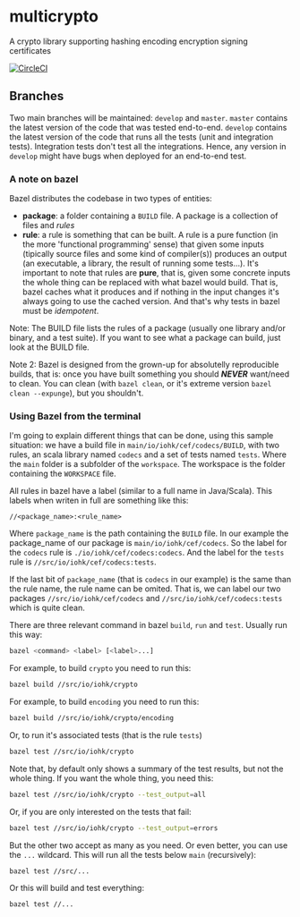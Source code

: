 # multicrypto

A crypto library supporting hashing encoding encryption signing certificates

[![CircleCI](https://circleci.com/gh/input-output-hk/multicrypto/tree/develop.svg?style=svg&circle-token=60423cec170418ca3428b24dbe945bb05cb4be99)](https://circleci.com/gh/input-output-hk/multicrypto/tree/develop)

## Branches

Two main branches will be maintained: `develop` and `master`. `master` contains the latest version of the code that was tested end-to-end. `develop` contains the latest version of the code that runs all the tests (unit and integration tests). Integration tests don't test all the integrations. Hence, any version in `develop` might have bugs when deployed for an end-to-end test.


### A note on bazel

Bazel distributes the codebase in two types of entities:
 - **package**: a folder containing a `BUILD` file. A package is a collection of files and *rules*
 - **rule**: a rule is something that can be built. A rule is a pure function (in the more 'functional programming' sense) that given some inputs (tipically source files and some kind of compiler(s)) produces an output (an executable, a library, the result of running some tests...). It's important to note that rules are **pure**, that is, given some concrete inputs the whole thing can be replaced with what bazel would build. That is, bazel caches what it produces and if nothing in the input changes it's always going to use the cached version. And that's why tests in bazel must be _idempotent_.

Note: The BUILD file lists the rules of a package (usually one library and/or binary, and a test suite). If you want to see what a package can build, just look at the BUILD file.

Note 2: Bazel is designed from the grown-up for absolutelly reproducible builds, that is: once you have built something you should **_NEVER_** want/need to clean. You can clean (with `bazel clean`, or it's extreme version `bazel clean --expunge`), but you shouldn't.

### Using Bazel from the terminal

I'm going to explain different things that can be done, using this sample situation: we have a build file in `main/io/iohk/cef/codecs/BUILD`, with two rules, an scala library named `codecs` and a set of tests named `tests`. Where the `main` folder is a subfolder of the `workspace`. The workspace is the folder containing the `WORKSPACE` file.

All rules in bazel have a label (similar to a full name in Java/Scala). This labels when writen in full are something like this:

```
//<package_name>:<rule_name>
```

Where `package_name` is the path containing the `BUILD` file. In our example the package_name of our package is `main/io/iohk/cef/codecs`. So the label for the `codecs` rule is `./io/iohk/cef/codecs:codecs`. And the label for the `tests` rule is `//src/io/iohk/cef/codecs:tests`.

If the last bit of `package_name` (that is `codecs` in our example) is the same than the rule name, the rule name can be omited. That is, we can label our two packages `//src/io/iohk/cef/codecs` and `//src/io/iohk/cef/codecs:tests` which is quite clean.

There are three relevant command in bazel `build`, `run` and `test`. Usually run this way:

```bash
bazel <command> <label> [<label>...]
```

For example, to build `crypto` you need to run this:

```bash
bazel build //src/io/iohk/crypto
```
For example, to build `encoding` you need to run this:

```bash
bazel build //src/io/iohk/crypto/encoding
```

Or, to run it's associated tests (that is the rule `tests`)

```bash
bazel test //src/io/iohk/crypto
```

Note that, by default only shows a summary of the test results, but not the whole thing. If you want the whole thing, you need this:

```bash
bazel test //src/io/iohk/crypto --test_output=all
```

Or, if you are only interested on the tests that fail:

```bash
bazel test //src/io/iohk/crypto --test_output=errors
```

But the other two accept as many as you need. Or even better, you can use the `...` wildcard. This will run all the tests below `main` (recursively):

```bash
bazel test //src/...
```

Or this will build and test everything:

```bash
bazel test //...
```
